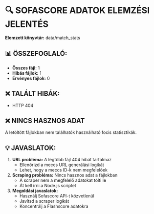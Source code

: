 # 🔍 SOFASCORE ADATOK ELEMZÉSI JELENTÉS
**Elemzett könyvtár:** data/match_stats

## 📊 ÖSSZEFOGLALÓ:
- **Összes fájl:** 1
- **Hibás fájlok:** 1
- **Érvényes fájlok:** 0

## ❌ TALÁLT HIBÁK:
- HTTP 404

## ❌ NINCS HASZNOS ADAT
A letöltött fájlokban nem találhatók használható focis statisztikák.

## 💡 JAVASLATOK:
1. **URL probléma:** A legtöbb fájl 404 hibát tartalmaz
   - Ellenőrizd a meccs URL generálási logikát
   - Lehet, hogy a meccs ID-k nem megfelelőek
2. **Scraping probléma:** Nincs hasznos adat a fájlokban
   - A scraper nem a megfelelő adatokat tölti le
   - Át kell írni a Node.js scriptet
3. **Megoldási javaslatok:**
   - Használj Sofascore API-t közvetlenül
   - Javítsd a scraper logikát
   - Koncentrálj a Flashscore adatokra